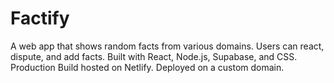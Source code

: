 # Factify
A web app that shows random facts from various domains. Users can react, dispute, and add facts. Built with React, Node.js, Supabase, and CSS. Production Build hosted on Netlify. Deployed on a custom domain.
